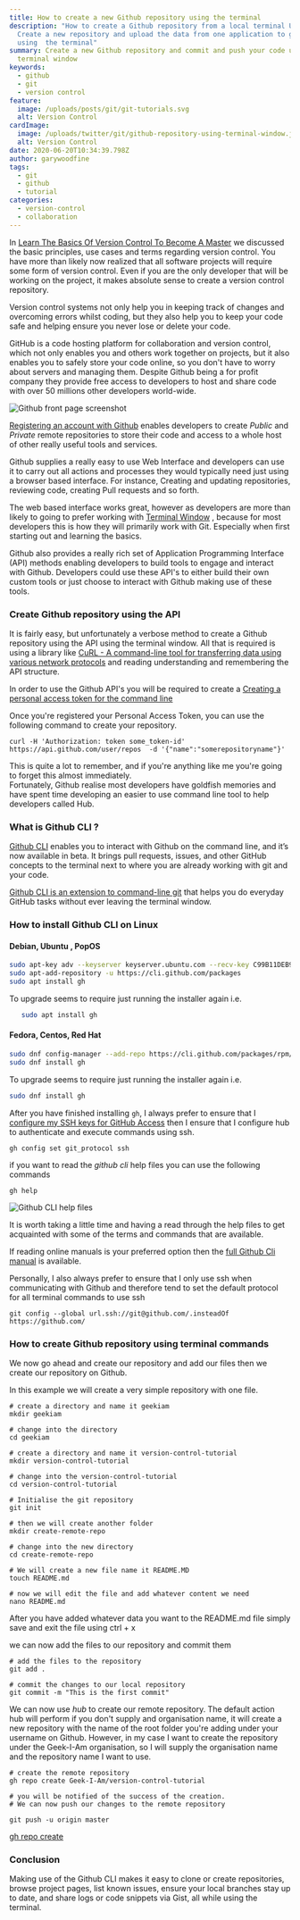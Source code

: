```yaml
---
title: How to create a new Github repository using the terminal
description: "How to create a Github repository from a local terminal Update :
  Create a new repository and upload the data from one application to github all
  using  the terminal"
summary: Create a new Github repository and commit and push your code using the
  terminal window
keywords:
  - github
  - git
  - version control
feature:
  image: /uploads/posts/git/git-tutorials.svg
  alt: Version Control
cardImage:
  image: /uploads/twitter/git/github-repository-using-terminal-window.jpg
  alt: Version Control
date: 2020-06-20T10:34:39.798Z
author: garywoodfine
tags:
  - git
  - github
  - tutorial
categories:
  - version-control
  - collaboration
---
```

In [Learn The Basics Of Version Control To Become A Master](https://geekiam.io/learn-the-basics-of-version-control-to-become-a-master/) we 
discussed the basic principles, use cases and terms regarding version control. You have more than likely now realized 
that all software projects will require some form of version control.  Even if you are the only developer that will be 
working on the project, it makes absolute sense to create a version control repository.

Version control systems not only help you in keeping track of changes and overcoming errors whilst coding, but they also
 help you to keep your code safe and helping ensure you never lose or delete your code.  

GitHub is a code hosting platform for collaboration and version control, which not only enables you and others work 
together on projects, but it also enables you to safely store your code online, so you don't have to worry about servers
 and managing them. Despite Github being a for profit company they provide free access to developers to host and share 
 code with over 50 millions other developers world-wide.

![Github front page screenshot](/uploads/github-screenshot.png "Github front page screenshot")

[Registering an account with Github](https://github.com/) enables developers to create *Public* and *Private* remote 
repositories to store their code and access to a whole host of other really useful tools and services.

Github supplies a really easy to use Web Interface and developers can use it to carry out all actions and processes 
they would typically need just using a browser based interface.  For instance, Creating and updating repositories, 
reviewing code, creating Pull requests and so forth.  

The web based interface works great, however as developers are more than likely to going to prefer working with [Terminal Window](https://geekiam.io/what-is-a-terminal-window/ "What is a terminal window") , because 
for most developers this is how they will primarily work with Git. Especially when first starting out and learning 
the basics.

Github also provides a really rich set of Application Programming Interface (API) methods enabling developers to 
build tools to engage and interact with Github. Developers could use these API's to either build their own custom tools
 or just choose to interact with Github making use of these tools.

### Create Github repository using the API

It is fairly easy, but unfortunately a verbose method to create a Github repository using the API using the terminal
 window. All that is required is using a library like [CuRL - A command-line tool for transferring data using various network protocols](https://curl.haxx.se/) 
 and reading understanding and remembering the API structure.

In order to use the Github API's you will be required to create a [Creating a personal access token for the command line](https://help.github.com/en/github/authenticating-to-github/creating-a-personal-access-token-for-the-command-line) 

Once you're registered your Personal Access Token, you can use the following command to create your repository.

```shell
curl -H 'Authorization: token some_token-id' https://api.github.com/user/repos  -d '{"name":"somerepositoryname"}'
```

This is quite a lot to remember, and if you're anything like me you're going to forget this almost immediately.  
Fortunately, Github realise most developers have goldfish memories and have spent time developing an easier to use 
command line tool to help developers called Hub.

### What is Github CLI ?

[Github CLI](https://geekiam.io/how-to-install-github-cli-on-linux/ "How To Install Github Cli On Linux") enables you 
to interact with Github on the command line, and it’s now available in beta. It brings pull requests, issues, and 
other GitHub concepts to the terminal next to where you are already working with git and your code.

[Github CLI is an extension to command-line git](https://cli.github.com/manual/) that helps you do everyday GitHub 
tasks without ever leaving the terminal window.  

### How to install Github CLI on Linux

#### Debian, Ubuntu , PopOS

```sh
sudo apt-key adv --keyserver keyserver.ubuntu.com --recv-key C99B11DEB97541F0
sudo apt-add-repository -u https://cli.github.com/packages
sudo apt install gh

```
To upgrade seems to require just running the installer again i.e.
```sh
   sudo apt install gh
```

#### Fedora, Centos, Red Hat
```sh
sudo dnf config-manager --add-repo https://cli.github.com/packages/rpm/gh-cli.repo
sudo dnf install gh
```
To upgrade seems to require just running the installer again i.e.

```sh
sudo dnf install gh
```


After you have finished installing `gh`, I always prefer to ensure that I [configure my SSH keys for GitHub Access](https://garywoodfine.com/setting-up-ssh-keys-for-github-access/) then I ensure that I configure hub to authenticate and execute commands using ssh.

```shell
gh config set git_protocol ssh
```

if you want to read the *github cli* help files you can use the following commands

```shell
gh help
```

![Github CLI help files](/uploads/github-cli.png "Github CLI help files")

It is worth taking a little time and having a read through the help files to get acquainted with some of the terms 
and commands that are available. 

If reading online manuals is your preferred option then the [full Github Cli manual](https://cli.github.com/manual/) is 
available.

Personally, I also always prefer to ensure that I only use ssh when communicating with Github and therefore tend to set 
the default protocol for all terminal commands to use ssh

```shell script
git config --global url.ssh://git@github.com/.insteadOf https://github.com/
```

### How to create Github repository using terminal commands

We now go ahead and create our repository and add our files then we create our repository on Github. 

In this example we will create a very simple repository with one file.  

```shell
# create a directory and name it geekiam
mkdir geekiam

# change into the directory
cd geekiam

# create a directory and name it version-control-tutorial
mkdir version-control-tutorial

# change into the version-control-tutorial
cd version-control-tutorial

# Initialise the git repository
git init

# then we will create another folder
mkdir create-remote-repo

# change into the new directory
cd create-remote-repo

# We will create a new file name it README.MD
touch README.md

# now we will edit the file and add whatever content we need
nano README.md
```

After you have added whatever data you want to the README.md file simply save and exit the file using ctrl + x

we can now add the files to our repository and commit them

```shell
# add the files to the repository
git add .

# commit the changes to our local repository
git commit -m "This is the first commit"
```

We can now use *hub* to create our remote repository.  The default action hub will perform if you don't supply and 
organisation name, it will create a new repository with the name of the root folder you're adding under your username 
on Github.  However, in my case I want to create the repository  under the Geek-I-Am organisation, so I will supply the
 organisation name and the repository name I want to use.

```shell
# create the remote repository
gh repo create Geek-I-Am/version-control-tutorial

# you will be notified of the success of the creation.
# We can now push our changes to the remote repository

git push -u origin master
```

[gh repo create](https://cli.github.com/manual/gh_repo_create)

### Conclusion

Making use of the Github CLI makes it easy to clone or create repositories, browse project pages, list known issues, 
ensure your local branches stay up to date, and share logs or code snippets via Gist, all while using the terminal.
